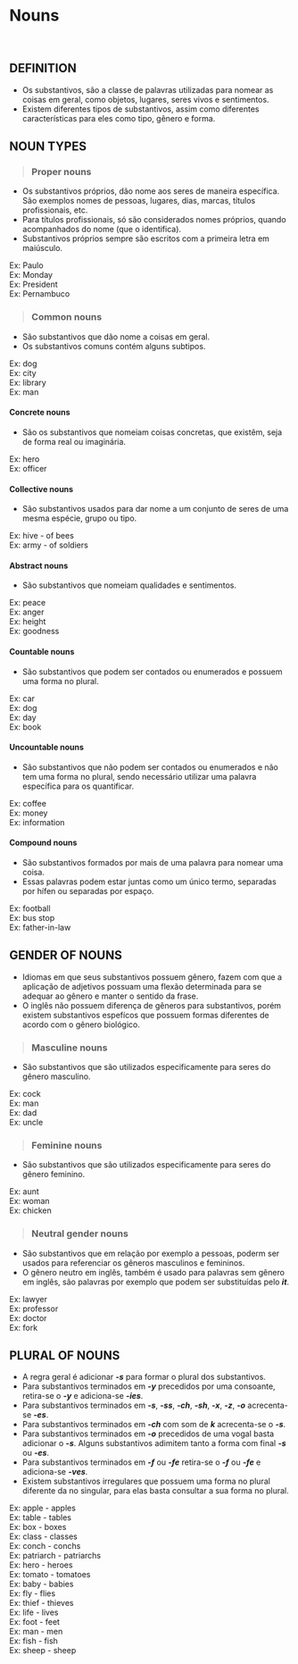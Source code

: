 # Nouns

<br>

## DEFINITION
* Os substantivos, são a classe de palavras utilizadas para nomear as coisas em geral, como objetos, lugares, seres vivos e sentimentos.
* Existem diferentes tipos de substantivos, assim como diferentes características para eles como tipo, gênero e forma.

## NOUN TYPES

> ### Proper nouns
* Os substantivos próprios, dão nome aos seres de maneira específica. São exemplos nomes de pessoas, lugares, dias, marcas, títulos profissionais, etc.
* Para títulos profissionais, só são considerados nomes próprios, quando acompanhados do nome (que o identifica).
* Substantivos próprios sempre são escritos com a primeira letra em maiúsculo.

Ex: Paulo  
Ex: Monday  
Ex: President  
Ex: Pernambuco   

> ### Common nouns
* São substantivos que dão nome a coisas em geral.
* Os substantivos comuns contém alguns subtipos.

Ex: dog  
Ex: city  
Ex: library  
Ex: man  

#### Concrete nouns
* São os substantivos que nomeiam coisas concretas, que existêm, seja de forma real ou imaginária.

Ex: hero  
Ex: officer  

#### Collective nouns
* São substantivos usados para dar nome a um conjunto de seres de uma mesma espécie, grupo ou tipo.

Ex: hive - of bees  
Ex: army - of soldiers  

#### Abstract nouns
* São substantivos que nomeiam qualidades e sentimentos.
 
Ex: peace  
Ex: anger  
Ex: height  
Ex: goodness   

#### Countable nouns
* São substantivos que podem ser contados ou enumerados e possuem uma forma no plural.

Ex: car   
Ex: dog    
Ex: day    
Ex: book    

#### Uncountable nouns
* São substantivos que não podem ser contados ou enumerados e não tem uma forma no plural, sendo necessário utilizar uma palavra específica para os quantificar.

Ex: coffee    
Ex: money   
Ex: information    

#### Compound nouns
* São substantivos formados por mais de uma palavra para nomear uma coisa. 
* Essas palavras podem estar juntas como um único termo, separadas por hífen ou separadas por espaço.

Ex: football   
Ex: bus stop    
Ex: father-in-law    

## GENDER OF NOUNS
* Idiomas em que seus substantivos possuem gênero, fazem com que a aplicação de adjetivos possuam uma flexão determinada para se adequar ao gênero e manter o sentido da frase.
* O inglês não possuem diferença de gêneros para substantivos, porém existem substantivos espefícos que possuem formas diferentes de acordo com o gênero biológico.

> ### Masculine nouns
* São substantivos que são utilizados especificamente para seres do gênero masculino.
 
Ex: cock  
Ex: man  
Ex: dad  
Ex: uncle

> ### Feminine nouns
* São substantivos que são utilizados especificamente para seres do gênero feminino.

Ex: aunt  
Ex: woman  
Ex: chicken  

> ### Neutral gender nouns
* São substantivos que em relação por exemplo a pessoas, poderm ser usados para referenciar os gêneros masculinos e femininos.
* O gênero neutro em inglês, também é usado para palavras sem gênero em inglês, são palavras por exemplo que podem ser substituídas pelo ***it***.

Ex: lawyer  
Ex: professor  
Ex: doctor  
Ex: fork

## PLURAL OF NOUNS
* A regra geral é adicionar ***-s*** para formar o plural dos substantivos.
* Para substantivos terminados em ***-y*** precedidos por uma consoante, retira-se o ***-y*** e adiciona-se ***-ies***.
* Para substantivos terminados em ***-s***, ***-ss***, ***-ch***, ***-sh***, ***-x***, ***-z***, ***-o*** acrecenta-se ***-es***.
* Para substantivos terminados em ***-ch*** com som de ***k*** acrecenta-se o ***-s***.
* Para substantivos terminados em ***-o*** precedidos de uma vogal basta adicionar o ***-s***. Alguns substantivos adimitem tanto a forma com final ***-s*** ou ***-es***.
* Para substantivos terminados em ***-f*** ou ***-fe*** retira-se o ***-f*** ou ***-fe*** e adiciona-se ***-ves***.
* Existem substantivos irregulares que possuem uma forma no plural diferente da no singular, para elas basta consultar a sua forma no plural.

Ex: apple - apples  
Ex: table - tables  
Ex: box - boxes  
Ex: class - classes  
Ex: conch - conchs  
Ex: patriarch - patriarchs  
Ex: hero - heroes  
Ex: tomato - tomatoes  
Ex: baby - babies   
Ex: fly - flies  
Ex: thief - thieves  
Ex: life - lives  
Ex: foot - feet  
Ex: man - men  
Ex: fish - fish  
Ex: sheep - sheep  